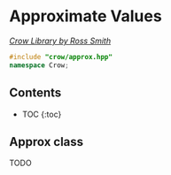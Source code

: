 # Approximate Values

_[Crow Library by Ross Smith](index.html)_

```c++
#include "crow/approx.hpp"
namespace Crow;
```

## Contents

* TOC
{:toc}

## Approx class

TODO

